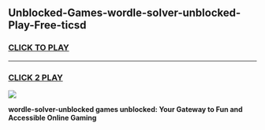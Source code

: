 
## Unblocked-Games-wordle-solver-unblocked-Play-Free-ticsd
<h3>
<a href="https://premium76.site?title=wordle-solver-unblocked&ref=20M">CLICK TO PLAY</a></h3>
<hr>

<h3>
<a href="https://premium76.site?title=wordle-solver-unblocked&ref=20M">CLICK 2 PLAY</a>
  
</h3>

<a href="https://premium76.site?title=wordle-solver-unblocked&ref=19M"><img src="https://clearcache.store/games.png"></a>


**wordle-solver-unblocked games unblocked: Your Gateway to Fun and Accessible Online Gaming**
